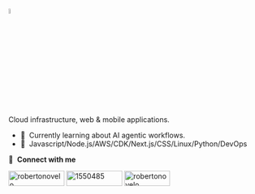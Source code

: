 ### <a href="https://rnovelo.com/"><img src="https://media.giphy.com/media/hvRJCLFzcasrR4ia7z/giphy.gif" width="5%"></a>

Cloud infrastructure, web & mobile applications.

- 🌱 &nbsp;Currently learning about AI agentic workflows.
- 💬 &nbsp;Javascript/Node.js/AWS/CDK/Next.js/CSS/Linux/Python/DevOps

🔗 &nbsp;**Connect with me**

<p align="left">
<a href="https://www.linkedin.com/in/robertonovelo" target="_blank" rel="nofollow,noopener"><img align="center" src="https://img.shields.io/badge/LinkedIn-0077B5?style=for-the-badge&logo=linkedin&logoColor=white" alt="robertonovelo" height="30" width="110" /></a>
<a href="https://stackoverflow.com/users/1550485/robertonovelo" target="_blank" rel="nofollow,noopener"><img align="center" src="https://img.shields.io/badge/Stack%20Overflow-F58025?style=for-the-badge&logo=Stack%20Overflow&logoColor=white" alt="1550485" height="30" width="110" /></a>
<a href="https://rnovelo.com" target="_blank" rel="nofollow,noopener"><img align="center" src="https://img.shields.io/badge/dev.to-0A0A0A?style=for-the-badge&logo=devdotto&logoColor=white" alt="robertonovelo" height="30" width="90" /></a>
